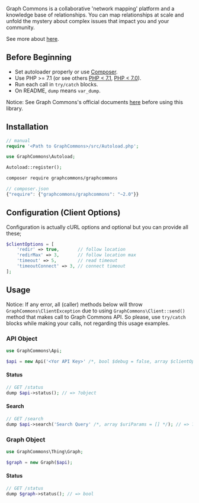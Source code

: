 Graph Commons is a collaborative 'network mapping' platform and a knowledge base of relationships. You can map relationships at scale and unfold the mystery about complex issues that impact you and your community.

See more about [here](//graphcommons.com/about).

## Before Beginning

- Set autoloader properly or use [Composer](//getcomposer.org).
- Use PHP >= 7.1 (or see others [PHP < 7.1](//github.com/graphcommons/graphcommons-php7-archive), [PHP < 7.0](//github.com/graphcommons/graphcommons-php-archive)).
- Run each call in `try/catch` blocks.
- On README, `dump` means `var_dump`.

Notice: See Graph Commons's official documents [here](//graphcommons.github.io/api-v1/) before using this library.

## Installation

```php
// manual
require '<Path to GraphCommons>/src/Autoload.php';

use GraphCommons\Autoload;

Autoload::register();
```

```bash
composer require graphcommons/graphcommons
```

```js
// composer.json
{"require": {"graphcommons/graphcommons": "~2.0"}}
```

## Configuration (Client Options)

Configuration is actually cURL options and optional but you can provide all these;

```php
$clientOptions = [
    'redir' => true,       // follow location
    'redirMax' => 3,       // follow location max
    'timeout' => 5,        // read timeout
    'timeoutConnect' => 3, // connect timeout
];
```

## Usage

Notice: If any error, all (caller) methods below will throw `GraphCommons\ClientException` due to using `GraphCommons\Client::send()` method that makes call to Graph Commons API. So please, use `try/catch` blocks while making your calls, not regarding this usage examples.

### API Object

```php
use GraphCommons\Api;

$api = new Api('<Yor API Key>' /*, bool $debug = false, array $clientOptions = [] */);
```

#### Status

```php
// GET /status
dump $api->status(); // => ?object
```

#### Search

```php
// GET /search
dump $api->search('Search Query' /*, array $uriParams = [] */); // => ?array
```

### Graph Object

```php
use GraphCommons\Thing\Graph;

$graph = new Graph($api);
```

#### Status

```php
// GET /status
dump $graph->status(); // => bool
```
